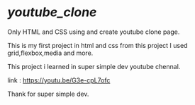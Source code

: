 # _youtube_clone_
Only HTML and CSS using and create youtube clone page.

This is my first project in html and css from this project I used grid,flexbox,media and more.

This project i learned in super simple dev youtube chennal.

link : https://youtu.be/G3e-cpL7ofc

Thank for super simple dev.